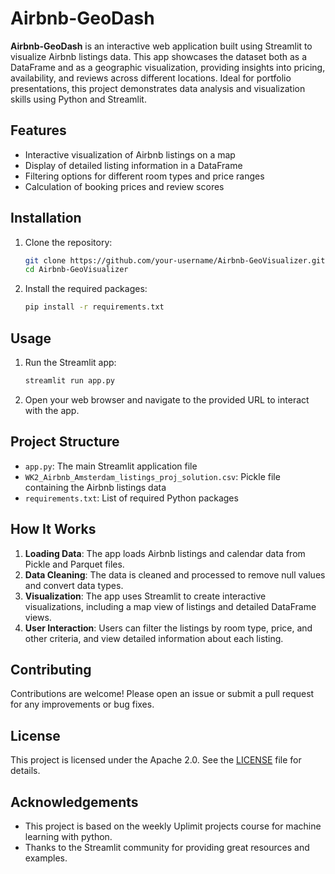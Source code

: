 # Airbnb-GeoDash

**Airbnb-GeoDash** is an interactive web application built using Streamlit to visualize Airbnb listings data. This app showcases the dataset both as a DataFrame and as a geographic visualization, providing insights into pricing, availability, and reviews across different locations. Ideal for portfolio presentations, this project demonstrates data analysis and visualization skills using Python and Streamlit.

## Features

- Interactive visualization of Airbnb listings on a map
- Display of detailed listing information in a DataFrame
- Filtering options for different room types and price ranges
- Calculation of booking prices and review scores

## Installation

1. Clone the repository:
    ```sh
    git clone https://github.com/your-username/Airbnb-GeoVisualizer.git
    cd Airbnb-GeoVisualizer
    ```

2. Install the required packages:
    ```sh
    pip install -r requirements.txt
    ```

## Usage

1. Run the Streamlit app:
    ```sh
    streamlit run app.py
    ```

2. Open your web browser and navigate to the provided URL to interact with the app.

## Project Structure

- `app.py`: The main Streamlit application file
- `WK2_Airbnb_Amsterdam_listings_proj_solution.csv`: Pickle file containing the Airbnb listings data
- `requirements.txt`: List of required Python packages

## How It Works

1. **Loading Data**: The app loads Airbnb listings and calendar data from Pickle and Parquet files.
2. **Data Cleaning**: The data is cleaned and processed to remove null values and convert data types.
3. **Visualization**: The app uses Streamlit to create interactive visualizations, including a map view of listings and detailed DataFrame views.
4. **User Interaction**: Users can filter the listings by room type, price, and other criteria, and view detailed information about each listing.

## Contributing

Contributions are welcome! Please open an issue or submit a pull request for any improvements or bug fixes.

## License

This project is licensed under the Apache 2.0. See the [LICENSE](LICENSE) file for details.

## Acknowledgements

- This project is based on the weekly Uplimit projects course for machine learning with python.
- Thanks to the Streamlit community for providing great resources and examples.
